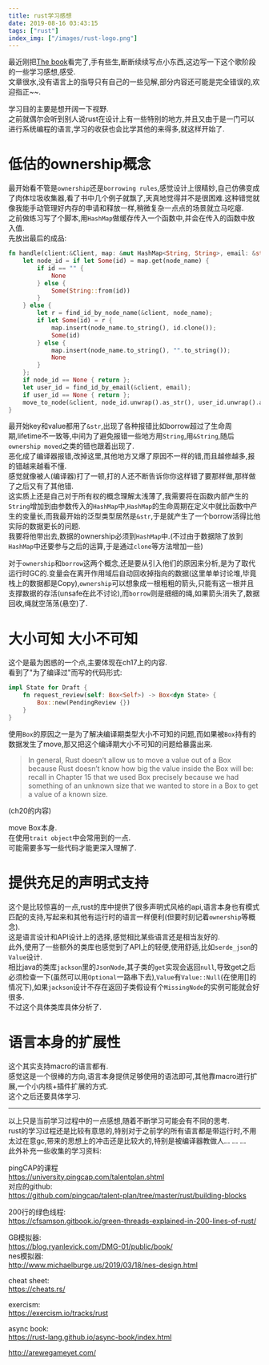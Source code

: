 ```yaml
---
title: rust学习感想
date: 2019-08-16 03:43:15
tags: ["rust"]
index_img: ["/images/rust-logo.png"]  
---
```

最近刚把[The book](https://doc.rust-lang.org/book/title-page.html)看完了,手有些生,断断续续写点小东西,这边写一下这个歌阶段的一些学习感想,感受.  
文章很水,没有语言上的指导只有自己的一些见解,部分内容还可能是完全错误的,欢迎指正~~.

学习目的主要是想开阔一下视野.  
之前就偶尔会听到别人说rust在设计上有一些特别的地方,并且又由于是一门可以进行系统编程的语言,学习的收获也会比学其他的来得多,就这样开始了.  
  
# 低估的ownership概念
最开始看不管是`ownership`还是`borrowing rules`,感觉设计上很精妙,自己仿佛变成了肉体垃圾收集器,看了书中几个例子就飘了,天真地觉得并不是很困难.这种错觉就像我能手动管理好内存的申请和释放一样,稍微复杂一点点的场景就立马吃瘪.  
之前做练习写了个脚本,用`HashMap`做缓存传入一个函数中,并会在传入的函数中放入值.  
先放出最后的成品:  
```rust
fn handle(client:&Client, map: &mut HashMap<String, String>, email: &str, node_name :&str) {
    let node_id = if let Some(id) = map.get(node_name) {
        if id == "" {
            None
        } else {
            Some(String::from(id))
        }
    } else {
        let r = find_id_by_node_name(&client, node_name);
        if let Some(id) = r {
            map.insert(node_name.to_string(), id.clone());
            Some(id)
        } else {
            map.insert(node_name.to_string(), "".to_string());
            None
        }
    };
    if node_id == None { return };
    let user_id = find_id_by_email(&client, email);
    if user_id == None { return };
    move_to_node(&client, node_id.unwrap().as_str(), user_id.unwrap().as_str());
}
```
最开始key和value都用了`&str`,出现了各种报错比如borrow超过了生命周期,lifetime不一致等,中间为了避免报错一些地方用`String`,用`&String`,随后`ownership moved`之类的错也跟着出现了.  
恶化成了编译器报错,改掉这里,其他地方又爆了原因不一样的错,而且越修越多,报的错越来越看不懂.  
感觉就像被人(编译器)打了一顿,打的人还不断告诉你你这样错了要那样做,那样做了之后又有了其他错.  
这实质上还是自己对于所有权的概念理解太浅薄了,我需要将在函数内部产生的`String`增加到由参数传入的`HashMap`中,`HashMap`的生命周期在定义中就比函数中产生的变量长,而我最开始的泛型类型居然是`&str`,于是就产生了一个borrow活得比他实际的数据更长的问题.  
我要将他带出去,数据的ownership必须到`HashMap`中.(不过由于数据除了放到`HashMap`中还要参与之后的运算,于是通过`clone`等方法增加一些)  

对于`ownership`和`borrow`这两个概念,还是要从引入他们的原因来分析,是为了取代运行时GC的.变量会在离开作用域后自动回收掉指向的数据(这里单单讨论堆,毕竟栈上的数据都是Copy),`ownership`可以想象成一根粗粗的箭头,只能有这一根并且支撑数据的存活(unsafe在此不讨论),而`borrow`则是细细的绳,如果箭头消失了,数据回收,绳就空荡荡(悬空)了.  

# 大小可知 大小不可知  
这个是最为困惑的一个点,主要体现在ch17上的内容.  
看到了"为了编译过"而写的代码形式:
```rust
impl State for Draft {
    fn request_review(self: Box<Self>) -> Box<dyn State> {
        Box::new(PendingReview {})
    }
}
```  
使用`Box`的原因之一是为了解决编译期类型大小不可知的问题,而如果被`Box`持有的数据发生了move,那又把这个编译期大小不可知的问题给暴露出来.  
>  In general, Rust doesn’t allow us to move a value out of a Box<T> because Rust doesn’t know how big the value inside the Box<T> will be: recall in Chapter 15 that we used Box<T> precisely because we had something of an unknown size that we wanted to store in a Box<T> to get a value of a known size.

(ch20的内容)

move Box本身.  
在使用`trait object`中会常用到的一点.  
可能需要多写一些代码才能更深入理解了.  

# 提供充足的声明式支持  
这个是比较惊喜的一点,rust的库中提供了很多声明式风格的api,语言本身也有模式匹配的支持,写起来和其他有运行时的语言一样便利(但要时刻记着`ownership`等概念).  
这是语言设计和API设计上的选择,感觉相比某些语言还是相当友好的.  
此外,使用了一些额外的类库也感觉到了API上的轻便,使用舒适,比如`serde_json`的`Value`设计.  
相比java的类库`jackson`里的`JsonNode`,其子类的`get`实现会返回`null`,导致get之后必须检查一下(虽然可以用`Optional`一路串下去),`Value`有`Value::Null`(在使用[]的情况下),如果`jackson`设计不存在返回子类假设有个`MissingNode`的实例可能就会好很多.  
不过这个具体类库具体分析了.  

# 语言本身的扩展性  
这个其实支持macro的语言都有.  
感觉这是一个很棒的方向,语言本身提供足够使用的语法即可,其他靠macro进行扩展,一个小内核+插件扩展的方式.  
这个之后还要具体学习.  

---  

以上只是当前学习过程中的一点感想,随着不断学习可能会有不同的思考.  
rust的学习过程还是比较有意思的,特别对于之前学的所有语言都是带运行时,不用太过在意gc,带来的思想上的冲击还是比较大的,特别是被编译器教做人... ... ...  
此外补充一些收集的学习资料:  

pingCAP的课程   
https://university.pingcap.com/talentplan.shtml  
对应的github:  
https://github.com/pingcap/talent-plan/tree/master/rust/building-blocks


200行的绿色线程:  
https://cfsamson.gitbook.io/green-threads-explained-in-200-lines-of-rust/

GB模拟器:  
https://blog.ryanlevick.com/DMG-01/public/book/  
nes模拟器:  
http://www.michaelburge.us/2019/03/18/nes-design.html

cheat sheet:  
https://cheats.rs/

exercism:  
https://exercism.io/tracks/rust  

async book:   
https://rust-lang.github.io/async-book/index.html

http://arewegameyet.com/



